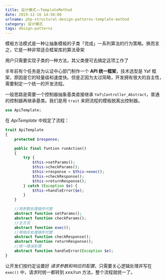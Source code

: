 ```yaml
---
title: 设计模式——TemplateMethod
date: 2019-12-16 14:58:00
urlname: php-structural-design-patterns-template-method
category: 设计模式
tags: design-patterns
---
```


模板方法模式是一种让抽象模板的子类「完成」一系列算法的行为策略。换而言之，它是一种非常适合框架库的算法骨架

用户只需要实现子类的一种方法，其父类便可去搞定这项工作了

<!-- more -->

半年前有个任务是为认证中心部门制作一个 **API 统一框架**，技术选型是 Yaf 框架，原因是它的轻量级和速度快。但是正因为太过简略，开发拥有很大的自主性，需要制定一个统一的开发流程。

一般思路是需要一个控制器抽象基类直接继承 `Yaf\Controller_Abstract`，普通的控制器再继承基类。我们是用 `trait` 来把流程的模板脱离出控制器。

```php
use ApiTemplate;
```

在 *ApiTemplate* 中规定了流程：

```php ApiTemplate.php
trait ApiTemplate
{
    protected $response;

    public final funtion runAction()
    {
        try {
            $this->setParams();
            $this->checkParams();
            $this->response = $this->exec();
            $this->checkResponse();
            $this->returnResponse();
        } catch (Exception $e) {
            $this->handleError($e);
        }
    }

    //用参数处理插件代替
    abstract function setParams();
    abstract function checkParams();
    //主方法
    abstract function exec();
    //用响应处理插件代替
    abstract function checkResponse();
    abstract function returnResponse();
    //统一错误处理
    abstract function handleError(Exception $e);
}
```

让开发们按约定设置好 *请求参数和响应的配置*，只需要关心逻辑处理并写在 `exec()` 中，请求时统一都转到 *xxx/run* 方法，整个流程就统一了。
